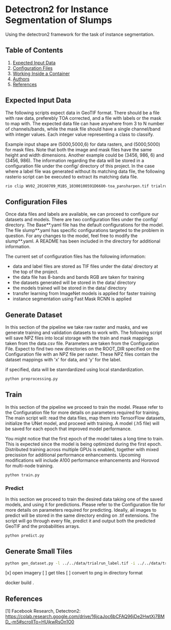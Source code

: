 # Detectron2 for Instance Segmentation of Slumps

Using the detectron2 framework for the task of instance segmentation.

## Table of Contents

1. [Expected Input Data](#Expected_Input_Data)
2. [Configuration Files](#Container_Environment_Installation)
3. [Working Inside a Container](#Working_Inside_Container)
4. [Authors](#Authors)
5. [References](#References)

## Expected Input Data

The following scripts expect data in GeoTIF format. There should be a file with raw data, preferebly TOA corrected, and a file with
labels or the mask to map with. The expected data file can have anywhere from 3 to N number of channels/bands, while the mask file should
have a single channel/band with integer values. Each integer value representing a class to classify.

Example input shape are (5000,5000,6) for data rasters, and (5000,5000) for mask files. Note that both the image and mask files have the same height and width dimensions. Another example could be (3456, 986, 6) and (3456, 986). The information regarding the data will be stored in a configuration file under the config/ directory of this project. In the case where a label file was generated without its matching data file, the following rasterio script can be executed to extract its matching data file.

```bash
rio clip WV02_20160709_M1BS_10300100591D6600-toa_pansharpen.tif trialrun_data.tif --like trialrun_label.tif
```

## Configuration Files

Once data files and labels are available, we can proceed to configure our datasets and models. There are two configuration files under the config/ directory. The Base**.yaml file has the default configurations for the model. The file slump**.yaml has specific configurations targeted to the problem in question. For any changes to the model, feel free to modify the slump**.yaml. A README has been included in the directory for additional information.

The current set of configuration files has the following information:

- data and label files are stored as TIF files under the data/ directory at the top of the project.
- the data file has 8-bands and bands RGB are taken for training
- the datasets generated will be stored in the data/ directory
- the models trained will be stored in the data/ directory
- transfer learning from ImageNet models is applied for faster training
- instance segmentation using Fast Mask RCNN is applied

## Generate Dataset

In this section of the pipeline we take raw raster and masks, and we generate training and validation
datasets to work with. The following script will save NPZ files into local storage with the train and mask
mappings taken from the data.csv file. Parameters are taken from the Configuration File. Expect to find two
new directories on the ROOT_DIR specified on the Configuration file with an NPZ file per raster. These NPZ
files contain the dataset mappings with 'x' for data, and 'y' for the label.

if specified, data will be stanrdardized using local standardization.

```bash
python preprocessing.py
```

## Train

In this section of the pipeline we proceed to train the model. Please refer to the Configuration file for more
details on parameters required for training. The main script will: read the data files, map them into TensorFlow
datasets, initialize the UNet model, and proceed with training. A model (.h5 file) will be saved for each epoch
that improved model performance.

You might notice that the first epoch of the model takes a long time to train. This is expected since the model
is being optimized during the first epoch. Distributed training across multiple GPUs is enabled, together with
mixed precission for additional performance enhancements. Upcoming modifications will include A100 performance
enhancements and Horovod for multi-node training.

```bash
python train.py
```

### Predict

In this section we proceed to train the desired data taking one of the saved models, and using it for predictions.
Please refer to the Configuration file for more details on parameters required for predicting. Ideally, all images to
predict will be stored in the same directory ending on .tif extensions. The script will go through every file, predict
it and output both the predicted GeoTIF and the probabilities arrays.

```bash
python predict.py
```




## Generate Small Tiles

```bash
python gen_dataset.py -l ../../data/trialrun_label.tif -i ../../data/trialrun_data.tif -o ../../data -b 0 1 2
```

[x] open imagery
[ ] get tiles
[ ] convert to png in directory format

docker build .

## References

[1] Facebook Research, Detectron2: https://colab.research.google.com/drive/16jcaJoc6bCFAQ96jDe2HwtXj7BMD_-m5#scrollTo=HUjkwRsOn1O0